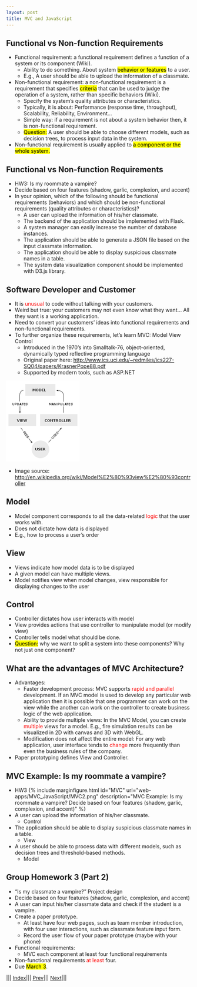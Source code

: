 ```yaml
---
layout: post
title: MVC and JavaScript
---
```


## Functional vs Non-function Requirements
* Functional requirement: a functional requirement defines a function of a system or its component (Wiki). 
  * Ability to do something. About system <mark>behavior or features</mark> to a user. 
  * E.g., A user should be able to upload the information of a classmate.
* Non-functional requirement: a non-functional requirement is a requirement that specifies <mark>criteria</mark> that can be used to judge the operation of a system, rather than specific behaviors (Wiki). 
  * Specify the system’s quality attributes or characteristics.
  * Typically, it is about: Performance (response time, throughput), Scalability, Reliability, Environment…
  * Simple way: if a requirement is not about a system behavior then, it is non-functional requirement.
  * <mark>Question:</mark> A user should be able to choose different models, such as decision trees, to process input data in the system.
    <!-- * Behavior -->
* Non-functional requirement is usually applied to <mark>a component or the whole system.</mark>

## Functional vs Non-function Requirements
* HW3: Is my roommate a vampire?
* Decide based on four features (shadow, garlic, complexion, and accent)
* In your opinion, which of the following should be functional requirements (behaviors) and which should be non-functional requirements (quality attributes or characteristics)?
  * A user can upload the information of his/her classmate.
    <!-- * Functional -->
  * The backend of the application should be implemented with Flask.
    <!-- * Environmental (non-functional) -->
  * A system manager can easily increase the number of database instances.
    <!-- * Scalability (non-functional) -->
  * The application should be able to generate a JSON file based on the input classmate information.
    <!-- * Functional -->
  * The application should be able to display suspicious classmate names in a table.
    <!-- * Functional -->
  * The system data visualization component should be implemented with D3.js library. 
    <!-- * Environmental (non-functional) -->

## Software Developer and Customer
* It is <font color=red>unusual</font> to code without talking with your customers.
* Weird but true: your customers may not even know what they want… All they want is a working application.
* Need to convert your customers’ ideas into functional requirements and non-functional requirements.
* To further organize these requirements, let’s learn MVC: Model View Control
  * Introduced in the 1970’s into Smalltalk-76, object-oriented, dynamically typed reflective programming language
  * Original paper here: <http://www.ics.uci.edu/~redmiles/ics227-SQ04/papers/KrasnerPope88.pdf>
  * Supported by modern tools, such as ASP.NET

![](MVC.png)
* Image source: <http://en.wikipedia.org/wiki/Model%E2%80%93view%E2%80%93controller>

## Model
* Model component corresponds to all the data-related <font color=red>logic</font> that the user works with. 
* Does not dictate how data is displayed
* E.g., how to process a user’s order

## View
* Views indicate how model data is to be displayed
* A given model can have multiple views.
* Model notifies view when model changes, view responsible for displaying changes to the user

## Control
* Controller dictates how user interacts with model
* View provides actions that use controller to manipulate model (or modify view)
* Controller tells model what should be done.
* <mark>Question:</mark> why we want to split a system into these components? Why not just one component?

## What are the advantages of MVC Architecture?
* Advantages:
  * Faster development process: MVC supports <font color=red>rapid and parallel</font> development. If an MVC model is used to develop any particular web application then it is possible that one programmer can work on the view while the another can work on the controller to create business logic of the web application.
  * Ability to provide multiple views: In the MVC Model, you can create <font color=red>multiple</font> views for a model. E.g., fire simulation results can be visualized in 2D with canvas and 3D with WebGL.
  * Modification does not affect the entire model: For any web application, user interface tends to <font color=red>change</font> more frequently than even the business rules of the company. 
* Paper prototyping defines View and Controller.

## MVC Example: Is my roommate a vampire?
* HW3
{% include marginfigure.html id="MVC" url="web-apps/MVC_JavaScript/MVC2.png" description="MVC Example: Is my roommate a vampire? Decide based on four features (shadow, garlic, complexion, and accent)" %}
* A user can upload the information of his/her classmate.
  * Control
* The application should be able to display suspicious classmate names in a table.
  * View
* A user should be able to process data with different models, such as decision trees and threshold-based methods.
  * Model

## Group Homework 3 (Part 2)
* “Is my classmate a vampire?” Project design
* Decide based on four features (shadow, garlic, complexion, and accent)
* A user can input his/her classmate data and check if the student is a vampire.
* Create a paper prototype.
  * At least have four web pages, such as team member introduction, with four user interactions, such as classmate feature input form.
  * Record the user flow of your paper prototype (maybe with your phone)
* Functional requirements:
  * MVC each component at least four functional requirements
* Non-functional requirements <font color=red>at least</font> four.
* Due <mark>March 3</mark>.

||| [Index](../../)||| [Prev](../)||| [Next](../file2/)|||






















